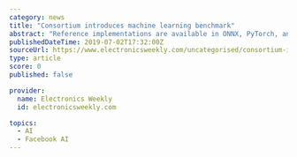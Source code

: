 ```yaml
---
category: news
title: "Consortium introduces machine learning benchmark"
abstract: "Reference implementations are available in ONNX, PyTorch, and TensorFlow frameworks. MLPerf was created in February 2018, by engineers and researchers from Baidu, Google, Harvard University, Stanford University, and the University of California Berkeley."
publishedDateTime: 2019-07-02T17:32:00Z
sourceUrl: https://www.electronicsweekly.com/uncategorised/consortium-introduces-machine-learning-benchmark-2019-07/
type: article
score: 0
published: false

provider:
  name: Electronics Weekly
  id: electronicsweekly.com

topics:
  - AI
  - Facebook AI
---
```

